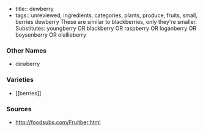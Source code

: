 - title:: dewberry
- tags:: unreviewed, ingredients, categories, plants, produce, fruits, small, berries
dewberry These are similar to blackberries, only they're smaller. Substitutes: youngberry OR blackberry OR raspberry OR loganberry OR boysenberry OR olallieberry

### Other Names

* dewberry

### Varieties

* [[berries]]

### Sources
* http://foodsubs.com/Fruitber.html
